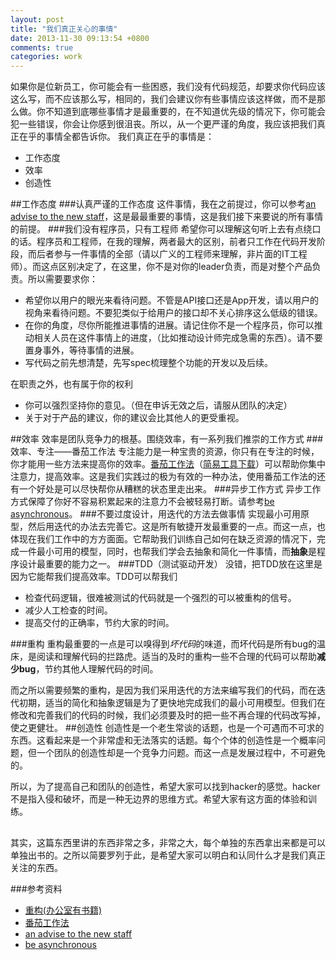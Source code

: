 ```yaml
---
layout: post
title: "我们真正关心的事情"
date: 2013-11-30 09:13:54 +0800
comments: true
categories: work
---
```

如果你是位新员工，你可能会有一些困惑，我们没有代码规范，却要求你代码应该这么写，而不应该那么写，相同的，我们会建议你有些事情应该这样做，而不是那么做。你不知道到底哪些事情才是最重要的，在不知道优先级的情况下，你可能会犯一些错误，你会让你感到很沮丧。所以，从一个更严谨的角度，我应该把我们真正在乎的事情全都告诉你。
我们真正在乎的事情是：

* 工作态度
* 效率
* 创造性

##工作态度
###认真严谨的工作态度
这件事情，我在之前提过，你可以参考[an advise to the new staff](blog/2013/11/30/an-advise-to-the-new-staff)，这是最最重要的事情，这是我们接下来要说的所有事情的前提。
###我们没有程序员，只有工程师
希望你可以理解这句听上去有点绕口的话。程序员和工程师，在我的理解，两者最大的区别，前者只工作在代码开发阶段，而后者参与一件事情的全部（请以广义的工程师来理解，非片面的IT工程师）。而这点区别决定了，在这里，你不是对你的leader负责，而是对整个产品负责。所以需要要求你：

* 希望你以用户的眼光来看待问题。不管是API接口还是App开发，请以用户的视角来看待问题。不要犯类似于给用户的接口却不关心排序这么低级的错误。
* 在你的角度，尽你所能推进事情的进展。请记住你不是一个程序员，你可以推动相关人员在这件事情上的进度，（比如推动设计师完成急需的东西）。请不要置身事外，等待事情的进展。
* 写代码之前先想清楚，先写spec梳理整个功能的开发以及后续。

在职责之外，也有属于你的权利

* 你可以强烈坚持你的意见。（但在申诉无效之后，请服从团队的决定）
* 关于对于产品的建议，你的建议会比其他人的更受重视。

##效率
效率是团队竞争力的根基。围绕效率，有一系列我们推崇的工作方式
###效率、专注——番茄工作法
专注能力是一种宝贵的资源，你只有在专注的时候，你才能用一些方法来提高你的效率。[番茄工作法](http://wiki.mbalib.com/wiki/%E7%95%AA%E8%8C%84%E5%B7%A5%E4%BD%9C%E6%B3%95)（[简易工具下载](http://www.focusboosterapp.com/)）可以帮助你集中注意力，提高效率。这是我们实践过的极为有效的一种办法，使用番茄工作法的还有一个好处是可以尽快帮你从糟糕的状态里走出来。
###异步工作方式
异步工作方式保障了你好不容易积累起来的注意力不会被轻易打断。请参考[be asynchronous](blog/2013/11/30/be-asynchronous/)。
###不要过度设计，用迭代的方法去做事情
实现最小可用原型，然后用迭代的办法去完善它。这是所有敏捷开发最重要的一点。而这一点，也体现在我们工作中的方方面面。它帮助我们训练自己如何在缺乏资源的情况下，完成一件最小可用的模型，同时，也帮我们学会去抽象和简化一件事情，而**抽象**是程序设计最重要的能力之一。
###TDD（测试驱动开发）
没错，把TDD放在这里是因为它能帮我们提高效率。TDD可以帮我们

* 检查代码逻辑，很难被测试的代码就是一个强烈的可以被重构的信号。
* 减少人工检查的时间。
* 提高交付的正确率，节约大家的时间。

###重构
重构最重要的一点是可以嗅得到*坏代码*的味道，而坏代码是所有bug的温床，是阅读和理解代码的拦路虎。适当的及时的重构一些不合理的代码可以帮助**减少bug**，节约其他人理解代码的时间。

而之所以需要频繁的重构，是因为我们采用迭代的方法来编写我们的代码，而在迭代初期，适当的简化和抽象逻辑是为了更快地完成我们的最小可用模型。但我们在修改和完善我们的代码的时候，我们必须要及时的把一些不再合理的代码改写掉，使之更健壮。
##创造性
创造性是一个老生常谈的话题，也是一个可遇而不可求的东西。这看起来是一个非常虚和无法落实的话题。每个个体的创造性是一个概率问题，但一个团队的创造性却是一个竞争力问题。而这一点是发展过程中，不可避免的。

所以，为了提高自己和团队的创造性，希望大家可以找到hacker的感觉。hacker不是指入侵和破坏，而是一种无边界的思维方式。希望大家有这方面的体验和训练。

## 
其实，这篇东西里讲的东西非常之多，非常之大，每个单独的东西拿出来都是可以单独出书的。之所以简要罗列于此，是希望大家可以明白和认同什么才是我们真正关注的东西。

###参考资料
* [重构(办公室有书籍)](http://book.douban.com/subject/1229923/)
* [番茄工作法](http://wiki.mbalib.com/wiki/%E7%95%AA%E8%8C%84%E5%B7%A5%E4%BD%9C%E6%B3%95)
* [an advise to the new staff](blog/2013/11/30/an-advise-to-the-new-staff)	
* [be asynchronous](blog/2013/11/30/be-asynchronous/)